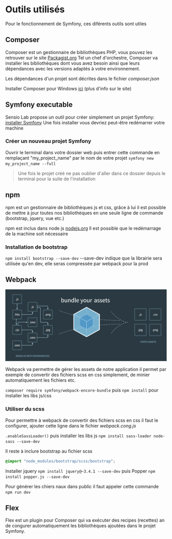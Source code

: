 # Outils utilisés

Pour le fonctionnement de Symfony, ces diférents outils sont utiles

## Composer

Composer est un gestionnaire de bibliothèques PHP, vous pouvez les retrouver sur le site [Packagist.org](https://packagist.org/)
Tel un chef d'orchestre, Composer va installer les bibliothèques dont vous avez besoin ainsi que leurs dépendances avec les versions adaptés à votre environnement.

Les dépendances d'un projet sont décrites dans le fichier *composer.json*

Installer Composer pour Windows [ici](https://getcomposer.org/Composer-Setup.exe) (plus d'info sur le site)

## Symfony executable

Sensio Lab propose un outil pour créer simplement un projet Symfony: [installer Symfony](https://symfony.com/download)
Une fois installer vous devriez peut-être redémarrer votre machine

### Créer un nouveau projet Symfony

Ouvrir le terminal dans votre dossier web puis entrer cette commande en remplaçant "my_project_name"
par le nom de votre projet ``symfony new my_project_name --full``

> Une fois le projet créé ne pas oublier d'aller dans ce dossier depuis le terminal pour la suite de l'installation

## npm

npm est un gestionnaire de bibliothèques js et css, grâce à lui il est possible de mettre à jour toutes nos bibliothèques en une
seule ligne de commande (bootstrap, jquery, vue etc.)

npm est inclus dans node js [nodejs.org](https://nodejs.org/fr/)
Il est possible que le redémarrage de la machine soit nécessaire

### Installation de bootstrap

``npm install bootstrap --save-dev`` --save-dev indique que la librairie sera utilisée qu'en dev, elle seras compressée par webpack
pour la prod

## Webpack

![Webpack](./img/webpack.PNG)

Webpack va permettre de gérer les assets de notre application il permet par exemple de convertir des fichiers scss en css
simplement, de minier automatiquement les fichiers etc.

``composer require symfony/webpack-encore-bundle`` puis ``npm install`` pour installer les libs js/css

### Utiliser du scss

Pour permettre à webpack de convertir des fichiers scss en css il faut le configurer, ajouter cette ligne dans le fichier
*webpack.cong.js*

``.enableSassLoader()`` puis installer les libs js ``npm install sass-loader node-sass --save-dev``

Il reste à inclure bootstrap au fichier scss

```css
@import "node_modules/bootstrap/scss/bootstrap";
```
Installer jquery ``npm install jquery@~3.4.1 --save-dev`` puis Popper ``npm install popper.js --save-dev``

Pour générer les chiers naux dans public il faut appeler cette commande ``npm run dev``

## Flex

Flex est un plugin pour Composer qui va exécuter des recipes (recettes) an de congurer automatiquement les bibliothèques
ajoutées dans le projet Symfony.

